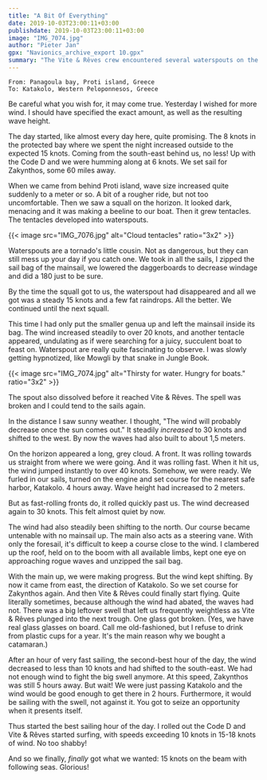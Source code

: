 ```yaml
---
title: "A Bit Of Everything"
date: 2019-10-03T23:00:11+03:00
publishdate: 2019-10-03T23:00:11+03:00
image: "IMG_7074.jpg"
author: "Pieter Jan"
gpx: "Navionics_archive_export 10.gpx"
summary: "The Vite & Rêves crew encountered several waterspouts on the way to Zakynthos. Due to a 360 degree wind shift, they ended up in Katakolo."
---
```


`From: Panagoula bay, Proti island, Greece`<br/>
`To: Katakolo, Western Peloponnesos, Greece`

Be careful what you wish for, it may come true. Yesterday I wished for more wind. I should have specified the exact amount, as well as the resulting wave height.

The day started, like almost every day here, quite promising. The 8 knots in the protected bay where we spent the night increased outside to the expected 15 knots. Coming from the south-east behind us, no less! Up with the Code D and we were humming along at 6 knots. We set sail for Zakynthos, some 60 miles away.

When we came from behind Proti island, wave size increased quite suddenly to a meter or so. A bit of a rougher ride, but not too uncomfortable. Then we saw a squall on the horizon. It looked dark, menacing and it was making a beeline to our boat. Then it grew tentacles. The tentacles developed into waterspouts.

{{< image src="IMG_7076.jpg" alt="Cloud tentacles" ratio="3x2" >}}

Waterspouts are a tornado's little cousin. Not as dangerous, but they can still mess up your day if you catch one. We took in all the sails, I zipped the sail bag of the mainsail, we lowered the daggerboards to decrease windage and did a 180 just to be sure.

By the time the squall got to us, the waterspout had disappeared and all we got was a steady 15 knots and a few fat raindrops. All the better. We continued until the next squall.

This time I had only put the smaller genua up and left the mainsail inside its bag. The wind increased steadily to over 20 knots, and another tentacle appeared, undulating as if were searching for a juicy, succulent boat to feast on. Waterspout are really quite fascinating to observe. I was slowly getting hypnotized, like Mowgli by that snake in Jungle Book.

{{< image src="IMG_7074.jpg" alt="Thirsty for water. Hungry for boats." ratio="3x2" >}}

The spout also dissolved before it reached Vite & Rêves. The spell was broken and I could tend to the sails again.

In the distance I saw sunny weather. I thought, "The wind will probably decrease once the sun comes out." It steadily _increased_ to 30 knots and shifted to the west. By now the waves had also built to about 1,5 meters.

On the horizon appeared a long, grey cloud. A front. It was rolling towards us straight from where we were going. And it was rolling fast. When it hit us, the wind jumped instantly to over 40 knots. Somehow, we were ready. We furled in our sails, turned on the engine and set course for the nearest safe harbor, Katakolo. 4 hours away. Wave height had increased to 2 meters.

But as fast-rolling fronts do, it rolled quickly past us. The wind decreased again to 30 knots. This felt almost quiet by now.

The wind had also steadily been shifting to the north. Our course became untenable with no mainsail up. The main also acts as a steering vane. With only the foresail, it's difficult to keep a course close to the wind. I clambered up the roof, held on to the boom with all available limbs, kept one eye on approaching rogue waves and unzipped the sail bag.

With the main up, we were making progress. But the wind kept shifting. By now it came from east, the direction of Katakolo. So we set course for Zakynthos again. And then Vite & Rêves could finally start flying. Quite literally sometimes, because although the wind had abated, the waves had not. There was a big leftover swell that left us frequently weightless as Vite & Rêves plunged into the next trough. One glass got broken. (Yes, we have real glass glasses on board. Call me old-fashioned, but I refuse to drink from plastic cups for a year. It's the main reason why we bought a catamaran.)

After an hour of very fast sailing, the second-best hour of the day, the wind decreased to less than 10 knots and had shifted to the south-east. We had not enough wind to fight the big swell anymore. At this speed, Zakynthos was still 5 hours away. But wait! We were just passing Katakolo and the wind would be good enough to get there in 2 hours. Furthermore, it would be sailing with the swell, not against it. You got to seize an opportunity when it presents itself.

Thus started the best sailing hour of the day. I rolled out the Code D and Vite & Rêves started surfing, with speeds exceeding 10 knots in 15-18 knots of wind. No too shabby!

And so we finally, _finally_ got what we wanted: 15 knots on the beam with following seas. Glorious!

